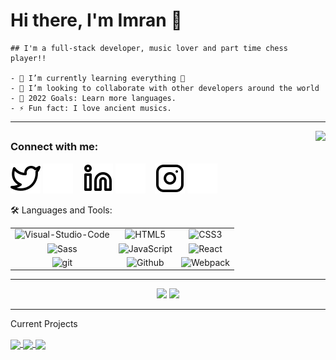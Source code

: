 
# Hi there, I'm Imran 👋 
```
## I'm a full-stack developer, music lover and part time chess player!!

- 🌱 I’m currently learning everything 🤣
- 👯 I’m looking to collaborate with other developers around the world
- 🥅 2022 Goals: Learn more languages.
- ⚡ Fun fact: I love ancient musics.

```
---
<img align="right" src="https://user-images.githubusercontent.com/93576145/165983520-9e9bde5d-c4d8-481d-a412-7f0aea0a1cec.gif">
<h2 align="center">

### Connect with me:
[![website](./img/twitter-light.svg)](https://twitter.com/imranbel251#gh-light-mode-only)
[![website](./img/twitter-dark.svg)](https://twitter.com/imranbel251#gh-dark-mode-only)
&nbsp;&nbsp;
[![website](./img/linkedin-light.svg)](https://www.linkedin.com/in/imran-belete/#gh-light-mode-only)
[![website](./img/linkedin-dark.svg)](https://www.linkedin.com/in/imran-belete/#gh-dark-mode-only)
&nbsp;&nbsp;
[![website](./img/instagram-light.svg)](https://instagram.com/imran.bel_#gh-light-mode-only)
[![website](./img/instagram-dark.svg)](https://instagram.com/imran.bel_#gh-dark-mode-only)

🛠️ Languages and Tools:
<table align="center">
    <tr>
        <td align="center"><img alt="Visual-Studio-Code" width="70px" src="https://cdn.jsdelivr.net/gh/devicons/devicon/icons/vscode/vscode-original.svg"/></td>
        <td align="center"><img alt="HTML5" width="60px" src="https://cdn.jsdelivr.net/gh/devicons/devicon/icons/html5/html5-original.svg"/></td>
        <td align="center"><img alt="CSS3" width="90px" src="https://cdn.jsdelivr.net/gh/devicons/devicon/icons/css3/css3-original.svg"/></td>
    </tr>
    <tr>
        <td align="center"><img alt="Sass" width="70px" src="https://cdn.jsdelivr.net/gh/devicons/devicon/icons/sass/sass-original.svg"/></td>
        <td align="center"><img alt="JavaScript" width="60px" src="https://cdn.jsdelivr.net/gh/devicons/devicon/icons/javascript/javascript-original.svg"/></td>
        <td align="center"><img alt="React" width="85px" src="https://cdn.jsdelivr.net/gh/devicons/devicon/icons/react/react-original.svg"></td>
    </tr>
    <tr>
      <td align="center"><img alt="git" width="75px" src="https://cdn.jsdelivr.net/gh/devicons/devicon/icons/git/git-original.svg"/></td>
      <td align="center"><img alt="Github" width="50px" src="https://user-images.githubusercontent.com/3369400/139447912-e0f43f33-6d9f-45f8-be46-2df5bbc91289.png"/></td>
      <td align="center"><img alt="Webpack" width="85px" src="https://cdn.jsdelivr.net/gh/devicons/devicon/icons/webpack/webpack-original.svg"/></td>
    </tr>
</table>

---
<div align="center">
  <img width="45%" src="https://github-readme-stats-eight-theta.vercel.app/api?username=iBel251&show_icons=true&theme=radical"/>
  <img width="45%" src="https://github-readme-stats.vercel.app/api/top-langs/?username=iBel251&show_icons=true&theme=radical&layout=compact"/>
</div>

---

Current Projects

<a href="https://github.com/iBel251/To-Do-List">
  <img align="center" src="https://github-readme-stats.vercel.app/api/pin/?username=iBel251&repo=To-Do-List" />
</a>
<a href="https://github.com/iBel251/awesome-books-modules">
  <img align="center" src="https://github-readme-stats.vercel.app/api/pin/?username=iBel251&repo=awesome-books-modules" />
</a>
<a href="https://github.com/iBel251/grand-auction">
  <img align="center" src="https://github-readme-stats.vercel.app/api/pin/?username=iBel251&repo=grand-auction" />
</a>


